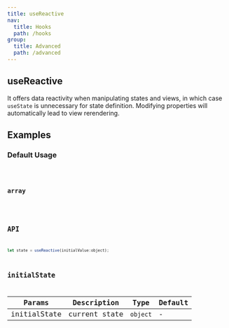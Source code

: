 ```yaml
---
title: useReactive
nav:
  title: Hooks
  path: /hooks
group:
  title: Advanced
  path: /advanced
---
```


## useReactive

It offers data reactivity when manipulating states and views, in which case `useState`  is unnecessary for state definition. Modifying properties will automatically lead to view rerendering.

## Examples

### Default Usage

<code src="./demo/demo1.tsx" />

### array

<code src="./demo/demo2.tsx" />


## API

```js
let state = useReactive(initialValue:object);
```

## initialState

| Params       | Description   | Type     | Default |
|--------------|---------------|----------|---------|
| initialState | current state | `object` | -       |

